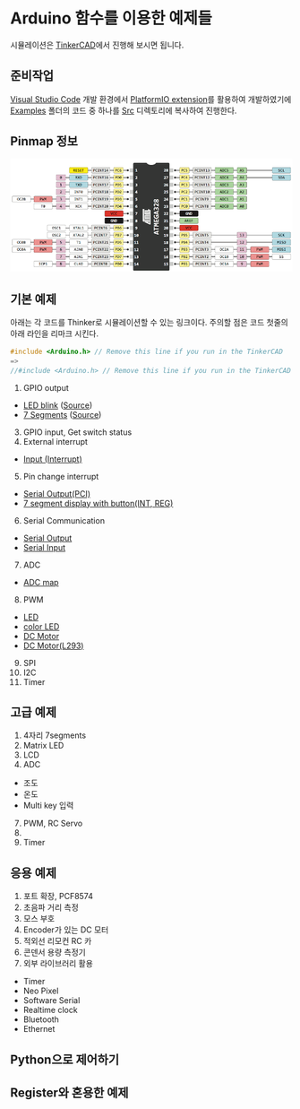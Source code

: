 # Arduino 함수를 이용한 예제들
시뮬레이션은 [TinkerCAD](https://www.tinkercad.com/)에서 진행해 보시면 됩니다.

## 준비작업
[Visual Studio Code](https://visualstudio.microsoft.com/) 개발 환경에서 [PlatformIO extension](https://marketplace.visualstudio.com/publishers/platformio)를 활용하여 개발하였기에
[Examples](Examples/) 폴더의 코드 중 하나를 [Src](Src/) 디렉토리에 복사하여 진행한다.

## Pinmap 정보
![Arduinio UNO R3](images/arduino_uno_r3_pinmap.png)


## 기본 예제
아래는 각 코드를 Thinker로 시뮬레이션할 수 있는 링크이다.
주의할 점은 코드 첫줄의 아래 라인을 리마크 시킨다.
``` C
#include <Arduino.h> // Remove this line if you run in the TinkerCAD
=>
//#include <Arduino.h> // Remove this line if you run in the TinkerCAD
```
1. GPIO output
  + [LED blink](https://www.tinkercad.com/things/9tTlsAQfxbS) ([Source](/Examples/blink.cpp))
  + [7 Segments](https://www.tinkercad.com/things/iTgaQUFvTuf) ([Source](/Examples/7%20segments.cpp))
3. GPIO input, Get switch status
4. External interrupt
  + [Input (Interrupt)](https://www.tinkercad.com/things/6u8BhxqMTaT-3inputint)
5. Pin change interrupt
  + [Serial Output(PCI)](https://www.tinkercad.com/things/cKVdkyogXOZ)
  + [7 segment display with button(INT, REG)](https://www.tinkercad.com/things/8TSdRIwjUST)

6. Serial Communication  
  + [Serial Output](https://www.tinkercad.com/things/joOPFwP0VYM-serial-output)
  + [Serial Input](https://www.tinkercad.com/things/9yasydLUGJB-serial-inoutput)
7. ADC
  + [ADC map](https://www.tinkercad.com/things/dASaPhUIBIO)
8. PWM
  + [LED](https://www.tinkercad.com/things/iXQAoo5EQi2)
  + [color LED](https://www.tinkercad.com/things/iXQAoo5EQi2)
  + [DC Motor](https://www.tinkercad.com/things/9QvffBg2ctE)
  + [DC Motor(L293)](https://www.tinkercad.com/things/4gsk9CvOitZ)
9. SPI
10. I2C
11. Timer

## 고급 예제
1. 4자리 7segments
2. Matrix LED
4. LCD
5. ADC
  + 조도
  + 온도
  + Multi key 입력
7. PWM, RC Servo
8. 
9. Timer

## 응용 예제
1. 포트 확장, PCF8574
1. 초음파 거리 측정
1. 모스 부호 
1. Encoder가 있는 DC 모터
5. 적외선 리모컨 RC 카
6. 콘덴서 용량 측정기
7. 외부 라이브러리 활용
  + Timer
  + Neo Pixel
  + Software Serial
  + Realtime clock
  + Bluetooth
  + Ethernet

## Python으로 제어하기

## Register와 혼용한 예제